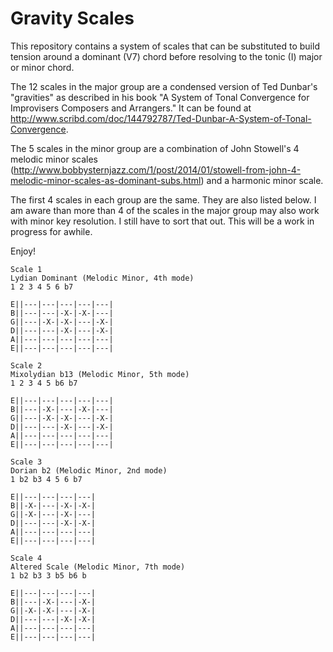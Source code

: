 Gravity Scales
==============

This repository contains a system of scales that can be substituted to build tension around a dominant (V7) chord before resolving to the tonic (I) major or minor chord.

The 12 scales in the major group are a condensed version of Ted Dunbar's "gravities" as described in his book "A System of Tonal Convergence for Improvisers Composers and Arrangers." It can be found at http://www.scribd.com/doc/144792787/Ted-Dunbar-A-System-of-Tonal-Convergence.

The 5 scales in the minor group are a combination of John Stowell's 4 melodic minor scales (http://www.bobbysternjazz.com/1/post/2014/01/stowell-from-john-4-melodic-minor-scales-as-dominant-subs.html) and a harmonic minor scale.

The first 4 scales in each group are the same. They are also listed below.  I am aware than more than 4 of the scales in the major group may also work with minor key resolution.  I still have to sort that out.  This will be a work in progress for awhile.

Enjoy!

```
Scale 1
Lydian Dominant (Melodic Minor, 4th mode)
1 2 3 4 5 6 b7

E||---|---|---|---|---|
B||---|---|-X-|-X-|---|
G||---|-X-|-X-|---|-X-|
D||---|---|-X-|---|-X-|
A||---|---|---|---|---|
E||---|---|---|---|---|

Scale 2
Mixolydian b13 (Melodic Minor, 5th mode)
1 2 3 4 5 b6 b7

E||---|---|---|---|---|
B||---|-X-|---|-X-|---|
G||---|-X-|-X-|---|-X-|
D||---|---|-X-|---|-X-|
A||---|---|---|---|---|
E||---|---|---|---|---|

Scale 3
Dorian b2 (Melodic Minor, 2nd mode)
1 b2 b3 4 5 6 b7

E||---|---|---|---|
B||-X-|---|-X-|-X-|
G||-X-|---|-X-|---|
D||---|---|-X-|-X-|
A||---|---|---|---|
E||---|---|---|---|

Scale 4
Altered Scale (Melodic Minor, 7th mode)
1 b2 b3 3 b5 b6 b

E||---|---|---|---|
B||---|-X-|---|-X-|
G||-X-|-X-|---|-X-|
D||---|---|-X-|-X-|
A||---|---|---|---|
E||---|---|---|---|
```